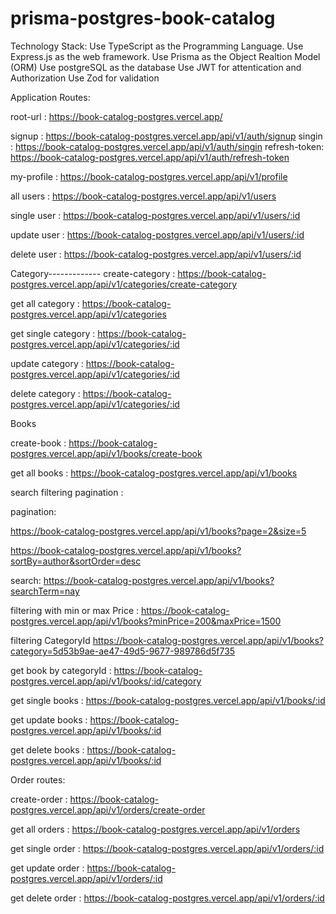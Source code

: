 # prisma-postgres-book-catalog

Technology Stack:
Use TypeScript as the Programming Language.
Use Express.js as the web framework.
Use Prisma as the Object Realtion Model (ORM)
Use postgreSQL as the database
Use JWT for attentication and Authorization
Use Zod for validation


Application Routes:

root-url : https://book-catalog-postgres.vercel.app/

signup : https://book-catalog-postgres.vercel.app/api/v1/auth/signup
singin : https://book-catalog-postgres.vercel.app/api/v1/auth/singin
refresh-token: https://book-catalog-postgres.vercel.app/api/v1/auth/refresh-token

my-profile : https://book-catalog-postgres.vercel.app/api/v1/profile

all users : https://book-catalog-postgres.vercel.app/api/v1/users

single user : https://book-catalog-postgres.vercel.app/api/v1/users/:id

update user : https://book-catalog-postgres.vercel.app/api/v1/users/:id

delete user : https://book-catalog-postgres.vercel.app/api/v1/users/:id


Category-------------
create-category : https://book-catalog-postgres.vercel.app/api/v1/categories/create-category

get all category : https://book-catalog-postgres.vercel.app/api/v1/categories

get single category : https://book-catalog-postgres.vercel.app/api/v1/categories/:id

update category : https://book-catalog-postgres.vercel.app/api/v1/categories/:id

delete category : https://book-catalog-postgres.vercel.app/api/v1/categories/:id


Books

create-book : https://book-catalog-postgres.vercel.app/api/v1/books/create-book

get all books : https://book-catalog-postgres.vercel.app/api/v1/books

search filtering pagination : 

pagination: 

https://book-catalog-postgres.vercel.app/api/v1/books?page=2&size=5

https://book-catalog-postgres.vercel.app/api/v1/books?sortBy=author&sortOrder=desc


search: 
https://book-catalog-postgres.vercel.app/api/v1/books?searchTerm=nay


filtering with min or max Price : 
https://book-catalog-postgres.vercel.app/api/v1/books?minPrice=200&maxPrice=1500


filtering CategoryId 
https://book-catalog-postgres.vercel.app/api/v1/books?category=5d53b9ae-ae47-49d5-9677-989786d5f735




get book by categoryId :
https://book-catalog-postgres.vercel.app/api/v1/books/:id/category


get single books : https://book-catalog-postgres.vercel.app/api/v1/books/:id

get update books :  https://book-catalog-postgres.vercel.app/api/v1/books/:id

get delete books :  https://book-catalog-postgres.vercel.app/api/v1/books/:id


Order routes:


create-order : https://book-catalog-postgres.vercel.app/api/v1/orders/create-order

get all orders : https://book-catalog-postgres.vercel.app/api/v1/orders

get single order : https://book-catalog-postgres.vercel.app/api/v1/orders/:id

get update order : https://book-catalog-postgres.vercel.app/api/v1/orders/:id

get delete order : https://book-catalog-postgres.vercel.app/api/v1/orders/:id



